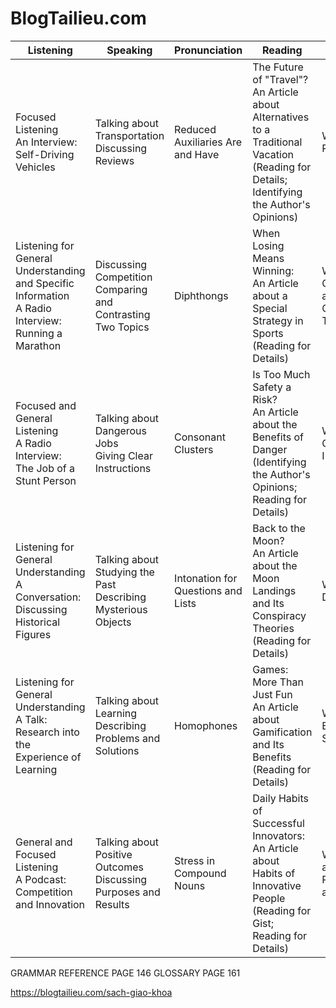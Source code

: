 # BlogTailieu.com

| Listening | Speaking | Pronunciation | Reading | Writing |
|-----------|----------|----------------|---------|---------|
| Focused Listening<br>An Interview:<br>Self-Driving Vehicles | Talking about Transportation<br>Discussing Reviews | Reduced Auxiliaries Are and Have | The Future of "Travel"?<br>An Article about Alternatives to a Traditional Vacation<br>(Reading for Details;<br>Identifying the Author's Opinions) | Writing a Report |
| Listening for General Understanding and Specific Information<br>A Radio Interview:<br>Running a Marathon | Discussing Competition<br>Comparing and Contrasting Two Topics | Diphthongs | When Losing Means Winning:<br>An Article about a Special Strategy in Sports<br>(Reading for Details) | Writing a Compare and Contrast Text |
| Focused and General Listening<br>A Radio Interview:<br>The Job of a Stunt Person | Talking about Dangerous Jobs<br>Giving Clear Instructions | Consonant Clusters | Is Too Much Safety a Risk?<br>An Article about the Benefits of Danger<br>(Identifying the Author's Opinions; Reading for Details) | Writing Clear Instructions |
| Listening for General Understanding<br>A Conversation:<br>Discussing Historical Figures | Talking about Studying the Past<br>Describing Mysterious Objects | Intonation for Questions and Lists | Back to the Moon?<br>An Article about the Moon Landings and Its Conspiracy Theories<br>(Reading for Details) | Writing a Description |
| Listening for General Understanding<br>A Talk:<br>Research into the Experience of Learning | Talking about Learning<br>Describing Problems and Solutions | Homophones | Games: More Than Just Fun<br>An Article about Gamification and Its Benefits<br>(Reading for Details) | Writing an Email Giving Suggestions |
| General and Focused Listening<br>A Podcast:<br>Competition and Innovation | Talking about Positive Outcomes<br>Discussing Purposes and Results | Stress in Compound Nouns | Daily Habits of Successful Innovators:<br>An Article about Habits of Innovative People<br>(Reading for Gist; Reading for Details) | Writing about Purpose and Results |

GRAMMAR REFERENCE PAGE 146
GLOSSARY PAGE 161

https://blogtailieu.com/sach-giao-khoa